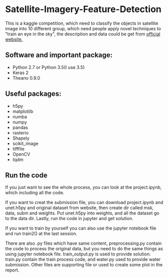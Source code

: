 # Satellite-Imagery-Feature-Detection

This is a kaggle competition, which need to classify the objects in satellite image into 10 different group, which need people apply novel techniques to "train an eye in the sky",
the description and data could be get from [official website.](https://www.kaggle.com/c/dstl-satellite-imagery-feature-detection)

## Software and important package:
- Python 2.7 or Python 3.5(I use 3.5)
- Keras 2
- Theano 0.9.0

## Useful packages:
- h5py
- matplotlib
- numba
- numpy
- pandas
- rasterio
- Shapely
- scikit_image
- tifffile
- OpenCV 
- tqdm

## Run the code
If you just want to see the whole process, you can look at the project.ipynb, which including all the code.

If you want to creat the submission file, you can download project.ipynb and unet.h5py and original dataset from website, then create dir called msk, data, subm and weights. Put unet.h5py into weights, and all the dataset go to the data dir. Lastly, run the code in jupyter and get solution.

If you want to train by yourself you can also use the jupyter notebook file and run train2() at the last session.

There are also .py files which have same content, preprocessing.py contain the code to process the original data, but you need to do the same things as using jupyter notebook file. train_output.py is used to provide solution. train.py contain the train process code, and water.py used to provide water submission.  Other files are supporting file or used to create some plot in the report.

